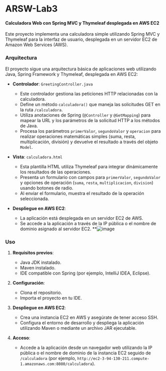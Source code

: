 # ARSW-Lab3

#### Calculadora Web con Spring MVC y Thymeleaf desplegada en AWS EC2

Este proyecto implementa una calculadora simple utilizando Spring MVC y Thymeleaf para la interfaz de usuario, desplegada en un servidor EC2 de Amazon Web Services (AWS).

### Arquitectura

El proyecto sigue una arquitectura básica de aplicaciones web utilizando Java, Spring Framework y Thymeleaf, desplegada en AWS EC2:

- **Controlador**: `GreetingController.java`
  - Este controlador gestiona las peticiones HTTP relacionadas con la calculadora.
  - Define un método `calculadora()` que maneja las solicitudes GET en la ruta `/calculadora`.
  - Utiliza anotaciones de Spring (`@Controller` y `@GetMapping`) para mapear la URL y los parámetros de la solicitud HTTP a los métodos de Java.
  - Procesa los parámetros `primerValor`, `segundoValor` y `operacion` para realizar operaciones matemáticas simples (suma, resta, multiplicación, división) y devuelve el resultado a través del objeto `Model`.

- **Vista**: `calculadora.html`
  - Esta plantilla HTML utiliza Thymeleaf para integrar dinámicamente los resultados de las operaciones.
  - Presenta un formulario con campos para `primerValor`, `segundoValor` y opciones de operación (`suma`, `resta`, `multiplicacion`, `division`) usando botones de radio.
  - Al enviar el formulario, muestra el resultado de la operación seleccionada.

- **Despliegue en AWS EC2**:
  - La aplicación está desplegada en un servidor EC2 de AWS.
  - Se accede a la aplicación a través de la IP pública o el nombre de dominio asignado al servidor EC2.
**![image](https://github.com/Knight072/ARSW-Lab3/assets/116401447/62a85e07-c27f-4f5f-b0fd-0c7469059a03)


### Uso

1. **Requisitos previos**:
   - Java JDK instalado.
   - Maven instalado.
   - IDE compatible con Spring (por ejemplo, IntelliJ IDEA, Eclipse).

2. **Configuración**:
   - Clona el repositorio.
   - Importa el proyecto en tu IDE.

3. **Despliegue en AWS EC2**:
   - Crea una instancia EC2 en AWS y asegúrate de tener acceso SSH.
   - Configura el entorno de desarrollo y despliega la aplicación utilizando Maven o mediante un archivo JAR ejecutable.

4. **Acceso**:
   - Accede a la aplicación desde un navegador web utilizando la IP pública o el nombre de dominio de la instancia EC2 seguido de `/calculadora` (por ejemplo, `http://ec2-3-94-130-211.compute-1.amazonaws.com:8080/calculadora`).


